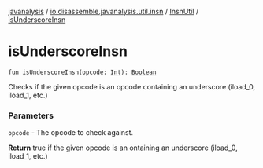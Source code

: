 [javanalysis](../../index.md) / [io.disassemble.javanalysis.util.insn](../index.md) / [InsnUtil](index.md) / [isUnderscoreInsn](./is-underscore-insn.md)

# isUnderscoreInsn

`fun isUnderscoreInsn(opcode: `[`Int`](https://kotlinlang.org/api/latest/jvm/stdlib/kotlin/-int/index.html)`): `[`Boolean`](https://kotlinlang.org/api/latest/jvm/stdlib/kotlin/-boolean/index.html)

Checks if the given opcode is an opcode containing an underscore (iload_0, iload_1, etc.)

### Parameters

`opcode` - The opcode to check against.

**Return**
true if the given opcode is an ontaining an underscore (iload_0, iload_1, etc.)


